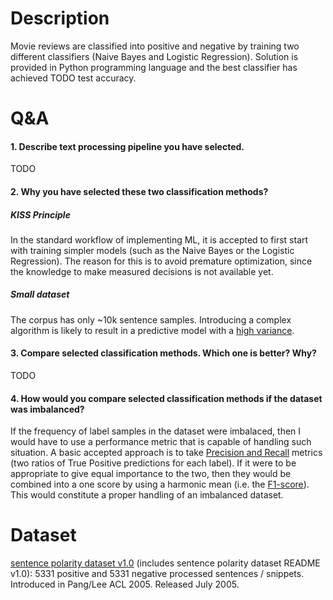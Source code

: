 # Description
Movie reviews are classified into positive and negative by training two different classifiers (Naive Bayes and Logistic Regression). Solution is provided in Python programming language and the best classifier has achieved TODO test accuracy.

# Q&A
#### 1. Describe text processing pipeline you have selected.
TODO
#### 2. Why you have selected these two classification methods?
##### KISS Principle
In the standard workflow of implementing ML, it is accepted to first start with training simpler models (such as the Naive Bayes or the Logistic Regression). The reason for this is to avoid premature optimization, since the knowledge to make measured decisions is not available yet.
##### Small dataset
The corpus has only ~10k sentence samples. Introducing a complex algorithm is likely to result in a predictive model with a [high variance](https://en.wikipedia.org/wiki/Bias–variance_tradeoff).
#### 3. Compare selected classification methods. Which one is better? Why?
TODO
#### 4. How would you compare selected classification methods if the dataset was imbalanced?
If the frequency of label samples in the dataset were imbalaced, then I would have to use a performance metric that is capable of handling such situation. A basic accepted approach is to take [Precision and Recall](https://en.wikipedia.org/wiki/Precision_and_recall) metrics (two ratios of True Positive predictions for each label). If it were to be appropriate to give equal importance to the two, then they would be combined into a one score by using a harmonic mean (i.e. the [F1-score](https://en.wikipedia.org/wiki/F1_score)). This would constitute a proper handling of an imbalanced dataset.

# Dataset
[sentence polarity dataset v1.0](https://www.cs.cornell.edu/people/pabo/movie-review-data/) (includes sentence polarity dataset README v1.0): 5331 positive and 5331 negative processed sentences / snippets. Introduced in Pang/Lee ACL 2005. Released July 2005.
